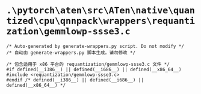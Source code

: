 # `.\pytorch\aten\src\ATen\native\quantized\cpu\qnnpack\wrappers\requantization\gemmlowp-ssse3.c`

```
/* Auto-generated by generate-wrappers.py script. Do not modify */
/* 自动由 generate-wrappers.py 脚本生成。请勿修改 */

/* 包含适用于 x86 平台的 requantization/gemmlowp-ssse3.c 文件 */
#if defined(__i386__) || defined(__i686__) || defined(__x86_64__)
#include <requantization/gemmlowp-ssse3.c>
#endif /* defined(__i386__) || defined(__i686__) || defined(__x86_64__) */
```